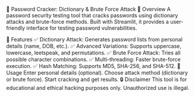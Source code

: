 🔐 Password Cracker: Dictionary & Brute Force Attack
📌 Overview
A password security testing tool that cracks passwords using dictionary attacks and brute-force methods. Built with Streamlit, it provides a user-friendly interface for testing password vulnerabilities.

🚀 Features
✅ Dictionary Attack: Generates password lists from personal details (name, DOB, etc.).
✅ Advanced Variations: Supports uppercase, lowercase, leetspeak, and permutations.
✅ Brute Force Attack: Tries all possible character combinations.
✅ Multi-threading: Faster brute-force execution.
✅ Hash Matching: Supports MD5, SHA-256, and SHA-512.
🎯 Usage
Enter personal details (optional).
Choose attack method (dictionary or brute force).
Start cracking and get results.
🔒 Disclaimer
This tool is for educational and ethical hacking purposes only. Unauthorized use is illegal.
